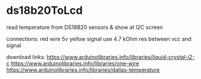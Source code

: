 # ds18b20ToLcd
read temperature from DS18B20 sensors &amp; show at I2C screen

connections:
red wire 5v
yellow signal
use 4.7 kOhm res between vcc and signal

download links:
https://www.arduinolibraries.info/libraries/liquid-crystal-i2-c
https://www.arduinolibraries.info/libraries/one-wire
https://www.arduinolibraries.info/libraries/dallas-temperature

